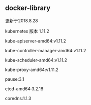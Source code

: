 ## docker-library

更新于2018.8.28

kubernetes 版本 1.11.2

kube-apiserver-amd64:v1.11.2

kube-controller-manager-amd64:v1.11.2

kube-scheduler-amd64:v1.11.2

kube-proxy-amd64:v1.11.2

pause:3.1

etcd-amd64:3.2.18

coredns:1.1.3

